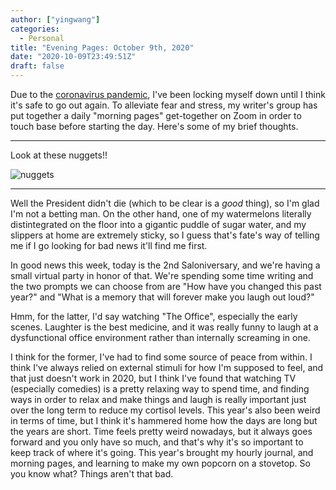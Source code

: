 ```yaml
---
author: ["yingwang"]
categories:
  - Personal
title: "Evening Pages: October 9th, 2020"
date: "2020-10-09T23:49:51Z"
draft: false
---
```


Due to the [coronavirus
pandemic](https://en.wikipedia.org/wiki/2019-20_coronavirus_pandemic), I've been
locking myself down until I think it's safe to go out again. To alleviate fear
and stress, my writer's group has put together a daily "morning pages"
get-together on Zoom in order to touch base before starting the day. Here's some
of my brief thoughts.

__________

Look at these nuggets!!

![nuggets](/img/posts/2020/10/09/evening_pages.png)

__________

Well the President didn't die (which to be clear is a *good* thing), so I'm glad
I'm not a betting man. On the other hand, one of my watermelons literally
distintegrated on the floor into a gigantic puddle of sugar water, and my
slippers at home are extremely sticky, so I guess that's fate's way of telling
me if I go looking for bad news it'll find me first.

In good news this week, today is the 2nd Saloniversary, and we're having a small
virtual party in honor of that. We're spending some time writing and the two
prompts we can choose from are "How have you changed this past year?" and "What
is a memory that will forever make you laugh out loud?"

Hmm, for the latter, I'd say watching "The Office", especially the early scenes.
Laughter is the best medicine, and it was really funny to laugh at a
dysfunctional office environment rather than internally screaming in one.

I think for the former, I've had to find some source of peace from within. I
think I've always relied on external stimuli for how I'm supposed to feel, and
that just doesn't work in 2020, but I think I've found that watching TV
(especially comedies) is a pretty relaxing way to spend time, and finding ways
in order to relax and make things and laugh is really important just over the
long term to reduce my cortisol levels. This year's also been weird in terms of
time, but I think it's hammered home how the days are long but the years are
short. Time feels pretty weird nowadays, but it always goes forward and you only
have so much, and that's why it's so important to keep track of where it's
going. This year's brought my hourly journal, and morning pages, and learning to
make my own popcorn on a stovetop. So you know what? Things aren't that bad.
